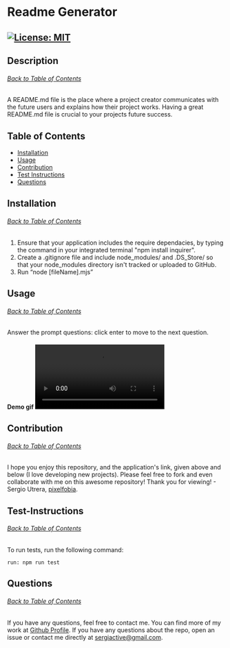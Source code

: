 # Readme Generator
  [![License: MIT](https://img.shields.io/badge/License-MIT-yellow.svg)](https://opensource.org/licenses/MIT)
----
## Description
###### [Back to Table of Contents](#Table-of-Contents)
A README.md file is the place where a project creator communicates with the future users and explains how their project works. Having a great README.md file is crucial to your projects future success.

## Table of Contents
- [Installation](#installation)
- [Usage](#usage)
- [Contribution](#contribution)
- [Test Instructions](#tests)
- [Questions](#questions)

## Installation
###### [Back to Table of Contents](#Table-of-Contents)
1.  Ensure that your application includes the require dependacies, by typing the command in your integrated terminal "npm install inquirer".
2.  Create a .gitignore file and include node_modules/ and .DS_Store/ so that your node_modules directory isn't tracked or uploaded to GitHub.
3.  Run “node [fileName].mjs”

## Usage
###### [Back to Table of Contents](#Table-of-Contents)
Answer the prompt questions: click enter to move to the next question.
#### Demo gif ![image](assets/screenshot/Readme-Generator.webm)

## Contribution
###### [Back to Table of Contents](#Table-of-Contents)
I hope you enjoy this repository, and the application's link, given above and below (I love developing new projects).  Please feel free to fork and even collaborate with me on this awesome repository!  Thank you for viewing! - Sergio Utrera, [pixelfobia](https://github.com/pixelfobia).

## Test-Instructions
###### [Back to Table of Contents](#Table-of-Contents)
To run tests, run the following command:
```
run: npm run test
```

## Questions
###### [Back to Table of Contents](#Table-of-Contents)
If you have any questions, feel free to contact me.
You can find more of my work at [Github Profile](https://github.com/pixelfobia).
If you have any questions about the repo, open an issue or contact me directly at sergiactive@gmail.com.


